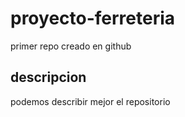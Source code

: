 # proyecto-ferreteria
primer repo creado en github
## descripcion
podemos describir mejor el repositorio
